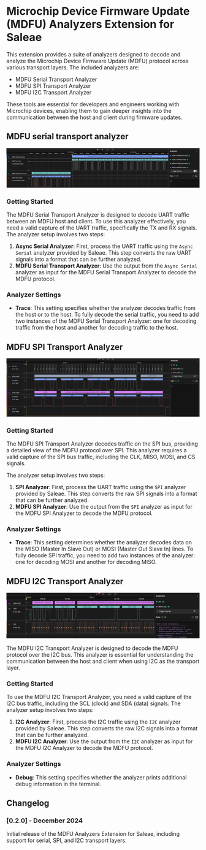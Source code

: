 # Microchip Device Firmware Update (MDFU) Analyzers Extension for Saleae

This extension provides a suite of analyzers designed to decode and analyze the Microchip Device Firmware Update (MDFU) protocol across various transport layers. The included analyzers are:
- MDFU Serial Transport Analyzer
- MDFU SPI Transport Analyzer
- MDFU I2C Transport Analyzer

These tools are essential for developers and engineers working with Microchip devices, enabling them to gain deeper insights into the communication between the host and client during firmware updates.

## MDFU serial transport analyzer
![MDFU serial transport Client Info Command](images/mdfu_serial_transport_client_info_cmd.png)

### Getting Started

The MDFU Serial Transport Analyzer is designed to decode UART traffic between an MDFU host and client. To use this analyzer effectively, you need a valid capture of the UART traffic, specifically the TX and RX signals. The analyzer setup involves two steps:
1. **Async Serial Analyzer**: First, process the UART traffic using the `Async Serial` analyzer provided by Saleae. This step converts the raw UART signals into a format that can be further analyzed.
2. **MDFU Serial Transport Analyzer**: Use the output from the `Async Serial` analyzer as input for the MDFU Serial Transport Analyzer to decode the MDFU protocol.

### Analyzer Settings

- **Trace**: This setting specifies whether the analyzer decodes traffic from the host or to the host. To fully decode the serial traffic, you need to add two instances of the MDFU Serial Transport Analyzer: one for decoding traffic from the host and another for decoding traffic to the host.

## MDFU SPI Transport Analyzer
![Decoded MDFU SPI Get Client Info Command Transaction](images/mdfu_spi_client_info.png)

### Getting Started

The MDFU SPI Transport Analyzer decodes traffic on the SPI bus, providing a detailed view of the MDFU protocol over SPI. This analyzer requires a valid capture of the SPI bus traffic, including the CLK, MISO, MOSI, and CS signals.

The analyzer setup involves two steps:
1. **SPI Analyzer**: First, process the UART traffic using the `SPI` analyzer provided by Saleae. This step converts the raw SPI signals into a format that can be further analyzed.
2. **MDFU SPI Analyzer**: Use the output from the `SPI` analyzer as input for the MDFU SPI Analyzer to decode the MDFU protocol.

### Analyzer Settings

- **Trace**: This setting determines whether the analyzer decodes data on the MISO (Master In Slave Out) or MOSI (Master Out Slave In) lines. To fully decode SPI traffic, you need to add two instances of the analyzer: one for decoding MOSI and another for decoding MISO.

## MDFU I2C Transport Analyzer
![MDFU serial transport Client Info Command](images/mdfu_i2c_transport_client_info.png)

The MDFU I2C Transport Analyzer is designed to decode the MDFU protocol over the I2C bus. This analyzer is essential for understanding the communication between the host and client when using I2C as the transport layer.

### Getting Started

To use the MDFU I2C Transport Analyzer, you need a valid capture of the I2C bus traffic, including the SCL (clock) and SDA (data) signals. The analyzer setup involves two steps:
1. **I2C Analyzer**: First, process the I2C traffic using the `I2C` analyzer provided by Saleae. This step converts the raw I2C signals into a format that can be further analyzed.
2. **MDFU I2C Analyzer**: Use the output from the `I2C` analyzer as input for the MDFU I2C Analyzer to decode the MDFU protocol.

### Analyzer Settings

- **Debug**: This setting specifies whether the analyzer prints additional debug information in the terminal.

## Changelog

### [0.2.0] - December 2024

Initial release of the MDFU Analyzers Extension for Saleae, including support for serial, SPI, and I2C transport layers.

